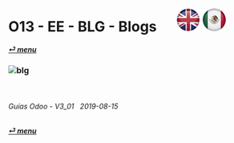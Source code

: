 # O13 - EE - BLG - Blogs &nbsp;&nbsp;&nbsp;&nbsp; [![en-uk](/doc/img/flg/en-uk-flg-btn-sml.png)](/en-uk/o13/ee/blg/en-uk-o13-ee-blg-blog-guides.md) [ ![es-mx](/doc/img/flg/es-mx-flg-btn-sml.png)](/es-mx/o13/ee/blg/es-mx-o13-ee-blg-blog-guides.md)
#### [_&#x23CE; menu_](/es-mx/o13/ee/es-mx-o13-ee-guides-menu.md "Regresar al menú de EE")  
### ![blg](/doc/img/acc/big/blg.png)
[ⱽ¹²³⁴⁵⁶⁷⁸⁹⁰⁻]: # (ⱽ¹²³⁴⁵⁶⁷⁸⁹⁰⁻)

<br>

###### Guías Odoo - V3_01 &nbsp; 2019-08-15  
**[_&#x23CE; menu_](/es-mx/o13/ee/es-mx-o13-ee-guides-menu.md)**  


